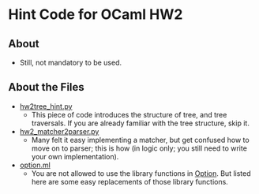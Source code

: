 # Hint Code for OCaml HW2

## About
* Still, not mandatory to be used.

## About the Files
* [hw2tree_hint.py](./hw2tree_hint.py)
    * This piece of code introduces the structure of tree, and tree traversals. If you are already familiar with the tree structure, skip it.
* [hw2_matcher2parser.py](./hw2_matcher2parser.py)
    * Many felt it easy implementing a matcher, but get confused how to move on to parser; this is how (in logic only; you still need to write your own implementation).
* [option.ml](./option.ml)
    * You are not allowed to use the library functions in [Option](http://ocaml-lib.sourceforge.net/doc/Option.html). But listed here are some easy replacements of those library functions.
